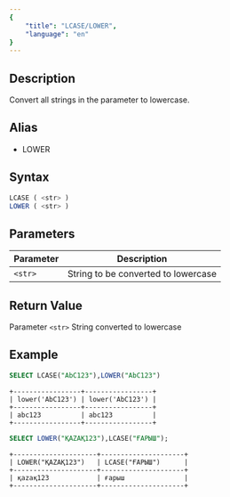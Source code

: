 ```yaml
---
{
    "title": "LCASE/LOWER",
    "language": "en"
}
---
```


## Description

Convert all strings in the parameter to lowercase.

## Alias

- LOWER

## Syntax

```sql
LCASE ( <str> )
LOWER ( <str> )
```

## Parameters

| Parameter | Description |
|-----------|--------------|
| `<str>`   | String to be converted to lowercase |

## Return Value

Parameter `<str>` String converted to lowercase

## Example

```sql
SELECT LCASE("AbC123"),LOWER("AbC123")
```

```text
+-----------------+-----------------+
| lower('AbC123') | lower('AbC123') |
+-----------------+-----------------+
| abc123          | abc123          |
+-----------------+-----------------+
```

```sql
SELECT LOWER("ҚAZAҚ123"),LCASE("ҒАРЫШ");
```

```text
+---------------------+---------------------+
| LOWER("ҚAZAҚ123")   | LCASE("ҒАРЫШ")      |
+---------------------+---------------------+
| қazaқ123            | ғарыш               |
+---------------------+---------------------+
```
